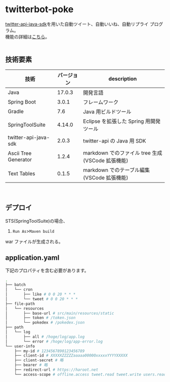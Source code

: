 # twitterbot-poke

[twitter-api-java-sdk](https://github.com/twitterdev/twitter-api-java-sdk)を用いた自動ツイート、自動いいね、自動リプライ プログラム。<br>
機能の詳細は[こちら](https://haroot.net/bot)。<br>
<br>

## 技術要素

| 技術                 | バージョン | description                                      |
| -------------------- | ---------- | ------------------------------------------------ |
| Java                 | 17.0.3     | 開発言語                                         |
| Spring Boot          | 3.0.1      | フレームワーク                                   |
| Gradle               | 7.6        | Java 用ビルドツール                              |
| SpringToolSuite      | 4.14.0     | Eclipse を拡張した Spring 用開発ツール           |
| twitter-api-java-sdk | 2.0.3      | twitter-api の Java 用 SDK                       |
| Ascii Tree Generator | 1.2.4      | markdown でのファイル tree 生成(VSCode 拡張機能) |
| Text Tables          | 0.1.5      | markdown でのテーブル編集(VSCode 拡張機能)       |

<br>

## デプロイ

STS(SpringToolSuite)の場合、<br>

1. `Run As`>`Maven build`

war ファイルが生成される。

## application.yaml

下記のプロパティを含む必要があります。

```sh
.
├── batch
│   └── cron
│       ├── like # 0 0 20 * * *
│       └── tweet # 0 0 20 * * *
├── file-path
│   └── resources
│       ├── base-url # src/main/resources/static
│       ├── token # /token.json
│       └── pokedex # /pokedex.json
├── path
│   └── log
│       ├── all # /hoge/log/app.log
│       └── error # /hoge/log/app-error.log
└── user-info
    ├── my-id # 1234567890123456789
    ├── client-id # XXXXXZZZZZaaaaa00000xxxxxYYYYXXXXX
    ├── client-secret # 略
    ├── bearer # 略
    ├── redirect-url # https://haroot.net
    └── access-scope # offline.access tweet.read tweet.write users.read like.write
```
